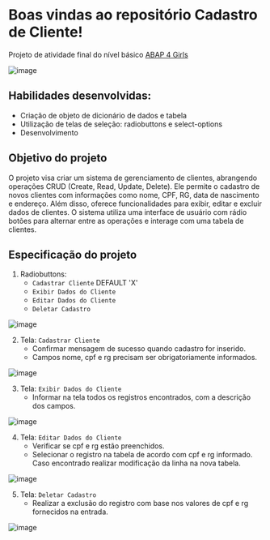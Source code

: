 # Boas vindas ao repositório Cadastro de Cliente!

Projeto de atividade final do nível básico [ABAP 4 Girls](https://abapforgirls.tech/)

![image](https://github.com/Lenakirara/Cadastro_Cliente/assets/45247383/a2f22a8b-e6af-4767-992c-dab477201c51)


## Habilidades desenvolvidas:
- Criação de objeto de dicionário de dados e tabela
- Utilização de telas de seleção: radiobuttons e select-options
- Desenvolvimento 

## Objetivo do projeto
O projeto visa criar um sistema de gerenciamento de clientes, abrangendo operações CRUD (Create, Read, Update, Delete). Ele permite o cadastro de novos clientes com informações como nome, CPF, RG, data de nascimento e endereço. Além disso, oferece funcionalidades para exibir, editar e excluir dados de clientes. O sistema utiliza uma interface de usuário com rádio botões para alternar entre as operações e interage com uma tabela de clientes.

## Especificação do projeto
1. Radiobuttons:
     - `Cadastrar Cliente` DEFAULT 'X'
     -  `Exibir Dados do Cliente`
     -  `Editar Dados do Cliente`
     -  `Deletar Cadastro`
  
![image](https://github.com/Lenakirara/Cadastro_Cliente/assets/45247383/adba3b80-38da-4242-8d06-3866f3dc1eaa)

2. Tela:  `Cadastrar Cliente`
   - Confirmar mensagem de sucesso quando cadastro for inserido.
   - Campos nome, cpf e rg precisam ser obrigatoriamente informados.
   
![image](https://github.com/Lenakirara/Cadastro_Cliente/assets/45247383/941540e6-8bb4-4a19-99e1-91ba684d362c)

3. Tela: `Exibir Dados do Cliente`
   - Informar na tela todos os registros encontrados, com a descrição dos campos.
  
![image](https://github.com/Lenakirara/Cadastro_Cliente/assets/45247383/48795cfe-2046-41e1-90b0-a2a01a41f8f3)

4. Tela: `Editar Dados do Cliente`
    - Verificar se cpf e rg estão preenchidos.
    - Selecionar o registro na tabela de acordo com cpf e rg informado. Caso encontrado realizar modificação da linha na nova tabela.

![image](https://github.com/Lenakirara/Cadastro_Cliente/assets/45247383/f43b91dd-c606-4278-b109-27f6c247ce3e)

5. Tela: `Deletar Cadastro`
     - Realizar a exclusão do registro com base nos valores de cpf e rg fornecidos na entrada.
       
![image](https://github.com/Lenakirara/Cadastro_Cliente/assets/45247383/f264fd52-263c-4094-87ca-435c1a4d0992)





   
